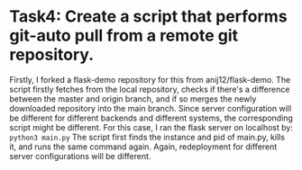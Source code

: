 # Task4: Create a script that performs git-auto pull from a remote git repository.
Firstly, I forked a flask-demo repository for this from anij12/flask-demo.
The script firstly fetches from the local repository, checks if there's a difference between the master and origin branch, and if so merges the newly downloaded repository into the main branch.
Since server configuration will be different for different backends and different systems, the corresponding script might be different. For this case, I ran the flask server on localhost by: `python3 main.py`
The script first finds the instance and pid of main.py, kills it, and runs the same command again. Again, redeployment for different server configurations will be different.
